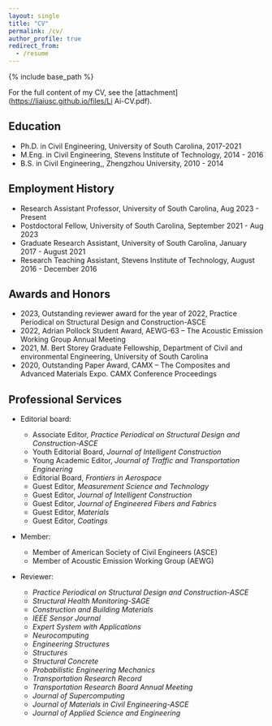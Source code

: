 ```yaml
---
layout: single
title: "CV"
permalink: /cv/
author_profile: true
redirect_from:
  - /resume
---
```


{% include base_path %}

For the full content of my CV, see the [attachment](https://liaiusc.github.io/files/Li Ai-CV.pdf).

Education
------
* Ph.D. in Civil Engineering, University of South Carolina, 2017-2021 
* M.Eng. in Civil Engineering, Stevens Institute of Technology, 2014 - 2016
* B.S. in Civil Engineering,, Zhengzhou University, 2010 - 2014


Employment History 
------
* Research Assistant Professor, University of South Carolina, Aug 2023 - Present 
* Postdoctoral Fellow, University of South Carolina, September 2021 - Aug 2023
* Graduate Research Assistant, University of South Carolina, January 2017 - August 2021 
* Research Teaching Assistant, Stevens Institute of Technology, August 2016 - December 2016 


Awards and Honors 
------
* 2023, Outstanding reviewer award for the year of 2022, Practice Periodical on Structural Design and Construction-ASCE
* 2022, Adrian Pollock Student Award, AEWG-63 – The Acoustic Emission Working Group Annual Meeting
* 2021, M. Bert Storey Graduate Fellowship, Department of Civil and environmental Engineering, University of South Carolina
* 2020, Outstanding Paper Award, CAMX – The Composites and Advanced Materials Expo. CAMX Conference Proceedings

  
Professional Services 
------
* Editorial board:
   * Associate Editor, *Practice Periodical on Structural Design and Construction-ASCE*
   * Youth Editorial Board, *Journal of Intelligent Construction*
   * Young Academic Editor, *Journal of Traffic and Transportation Engineering*
   * Editorial Board, *Frontiers in Aerospace*
   * Guest Editor, *Measurement Science and Technology*
   * Guest Editor, *Journal of Intelligent Construction*
   * Guest Editor, *Journal of Engineered Fibers and Fabrics*
   * Guest Editor, *Materials*
   * Guest Editor, *Coatings*
 
* Member:
   * Member of American Society of Civil Engineers (ASCE)
   * Member of Acoustic Emission Working Group (AEWG)
 
* Reviewer: 
   * *Practice Periodical on Structural Design and Construction-ASCE*
   * *Structural Health Monitoring-SAGE*
   * *Construction and Building Materials*
   * *IEEE Sensor Journal*
   * *Expert System with Applications*
   * *Neurocomputing*
   * *Engineering Structures*
   * *Structures*
   * *Structural Concrete*
   * *Probabilistic Engineering Mechanics*
   * *Transportation Research Record*
   * *Transportation Research Board Annual Meeting*
   * *Journal of Supercomputing*
   * *Journal of Materials in Civil Engineering-ASCE*
   * *Journal of Applied Science and Engineering*





